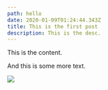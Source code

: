 ```yaml
---
path: hello
date: 2020-01-09T01:24:44.343Z
title: This is the first post
description: This is the desc.
---
```

This is the content.

And this is some more text.

![](assets/archie.png)
